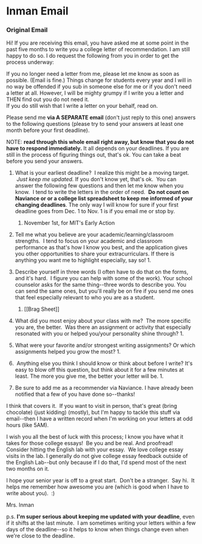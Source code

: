 # Inman Email

### Original Email
Hi!
If you are receiving this email, you have asked me at some point in the past five months to write you a college letter of recommendation.
I am still happy to do so. I do request the following from you in order to get the process underway:

If you no longer need a letter from me, please let me know as soon as possible. (Email is fine.) Things change for students every year and I will in no way be offended if you sub in someone else for me or if you don't need a letter at all. However, I will be mighty grumpy if I write you a letter and THEN find out you do not need it.  
If you do still wish that I write a letter on your behalf, read on.

Please send me **via A SEPARATE email** (don't just reply to this one) answers to the following questions (please try to send your answers at least one month before your first deadline).  
  
NOTE: **read through this whole email right away, but know that you do not have to respond immediately.** It all depends on your deadlines. If you are still in the process of figuring things out, that's ok. You can take a beat before you send your answers. 

1. What is your earliest deadline?  I realize this might be a moving target.  _Just keep me updated._ If you don't know yet, that's ok.  You can answer the following few questions and then let me know when you know.  I tend to write the letters in the order of need.  **Do not count on Naviance or or a college list spreadsheet to keep me informed of your changing deadlines**. The only way I will know for sure if your first deadline goes from Dec. 1 to Nov. 1 is if you email me or stop by.
	1. November 1st, for MIT's Early Action
  
2. Tell me what you believe are your academic/learning/classroom strengths.  I tend to focus on your academic and classroom performance as that's how I know you best, and the application gives you other opportunities to share your extracurriculars. If there is anything you want me to highlight especially, say so!
	1. 
  
3. Describe yourself in three words (I often have to do that on the forms, and it's hard.  I figure you can help with some of the work). Your school counselor asks for the same thing--three words to describe you. You can send the same ones, but you'll really be on fire if you send me ones that feel especially relevant to who you are as a student.
	1. [[Brag Sheet]]
  
4. What did you most enjoy about your class with me?  The more specific you are, the better.  Was there an assignment or activity that especially resonated with you or helped you/your personality shine through?
	1. 
  
5. What were your favorite and/or strongest writing assignments? Or which assignments helped you grow the most?
	1. 
  

6.  Anything else you think I should know or think about before I write? It's easy to blow off this question, but think about it for a few minutes at least. The more you give me, the better your letter will be.
	1. 

  

7) Be sure to add me as a recommender via Naviance. I have already been notified that a few of you have done so--thanks!  
  
I think that covers it.  If you want to visit in person, that's great (bring chocolate) (just kidding) (mostly), but I'm happy to tackle this stuff via email--then I have a written record when I'm working on your letters at odd hours (like 5AM).  
  
I wish you all the best of luck with this process; I know you have what it takes for those college essays!  Be you and be real. And proofread! Consider hitting the English lab with your essay.  We love college essay visits in the lab. I generally do not give college essay feedback outside of the English Lab--but only because if I do that, I'd spend most of the next two months on it.  
  
I hope your senior year is off to a great start.  Don't be a stranger.  Say hi.  It helps me remember how awesome you are (which is good when I have to write about you).  :)  
  
Mrs. Inman  
  
p.s. **I'm super serious about keeping me updated with your deadline**, even if it shifts at the last minute.  I am sometimes writing your letters within a few days of the deadline--so it helps to know when things change even when we're close to the deadline.